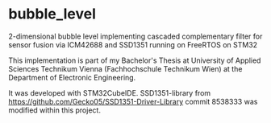 # bubble_level
2-dimensional bubble level implementing cascaded complementary filter for sensor fusion via ICM42688 and SSD1351 running on FreeRTOS on STM32

This implementation is part of my Bachelor's Thesis at University of Applied Sciences Technikum Vienna (Fachhochschule Technikum Wien) at the Department of Electronic Engineering.

It was developed with STM32CubeIDE.
SSD1351-library from https://github.com/Gecko05/SSD1351-Driver-Library commit 8538333 was modified within this project.
